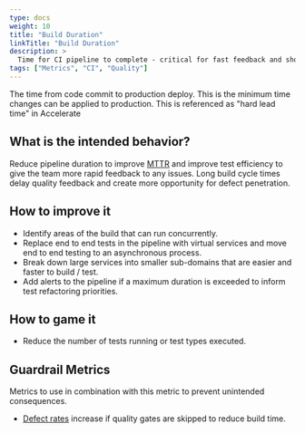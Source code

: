 ```yaml
---
type: docs
weight: 10
title: "Build Duration"
linkTitle: "Build Duration"
description: >
  Time for CI pipeline to complete - critical for fast feedback and should be under 10 minutes
tags: ["Metrics", "CI", "Quality"]
---
```


The time from code commit to production deploy. This is the minimum time changes can be applied to production. This is
referenced as "hard lead time" in Accelerate

## What is the intended behavior?

Reduce pipeline duration to improve [MTTR](/docs/metrics/mean-time-to-repair) and improve test efficiency to
give the team more rapid feedback to any issues. Long build cycle times delay quality feedback
and create more opportunity for defect penetration.

## How to improve it

- Identify areas of the build that can run concurrently.
- Replace end to end tests in the pipeline with virtual services and move end to end testing to an asynchronous process.
- Break down large services into smaller sub-domains that are easier and faster to build / test.
- Add alerts to the pipeline if a maximum duration is exceeded to inform test refactoring priorities.

## How to game it

- Reduce the number of tests running or test types executed.

## Guardrail Metrics

Metrics to use in combination with this metric to prevent unintended consequences.

- [Defect rates](/docs/metrics/defect-rate) increase if quality gates are skipped to reduce build time.
